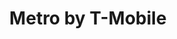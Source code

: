 ---
title: "Metro by T-Mobile"
url: /corpus-christi/metro-by-t-mobile-airline-road/
shop: mobile phone
---